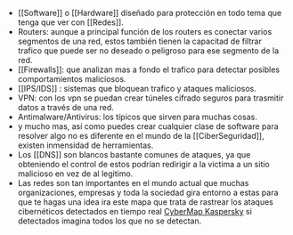 - [[Software]] o [[Hardware]] diseñado para protección en todo tema que tenga que ver con [[Redes]].
- Routers: aunque a principal función de los routers es conectar varios segmentos de una red, estos también tienen la capacitad de filtrar trafico que puede ser no deseado o peligroso para ese segmento de la red.
- [[Firewalls]]: que analizan mas a fondo el trafico para detectar posibles comportamientos maliciosos.
- [[IPS/IDS]] : sistemas que bloquean trafico y ataques maliciosos.
- VPN: con los vpn se puedan crear túneles cifrado seguros para trasmitir datos a través de una red.
- Antimalware/Antivirus: los típicos que sirven para muchas cosas.
- y mucho mas, así como puedes crear cualquier clase de software para resolver algo no es diferente en el mundo de la [[CiberSeguridad]], existen inmensidad de herramientas.
- Los [[DNS]] son blancos bastante comunes de ataques, ya que obteniendo el control de estos podrían redirigir a la victima a un sitio malicioso en vez de al legitimo.
- Las redes son tan importantes en el mundo actual que muchas organizaciones, empresas y toda la sociedad gira entorno a estas para que te hagas una idea ira este mapa que trata de rastrear los ataques cibernéticos detectados en  tiempo real [CyberMap Kaspersky](https://cybermap.kaspersky.com/) si detectados imagina todos los que no se detectan.